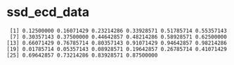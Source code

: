 # ssd_ecd_data

     [1] 0.12500000 0.16071429 0.23214286 0.33928571 0.51785714 0.55357143
     [7] 0.30357143 0.37500000 0.44642857 0.48214286 0.58928571 0.62500000
    [13] 0.66071429 0.76785714 0.80357143 0.91071429 0.94642857 0.98214286
    [19] 0.01785714 0.05357143 0.08928571 0.19642857 0.26785714 0.41071429
    [25] 0.69642857 0.73214286 0.83928571 0.87500000

